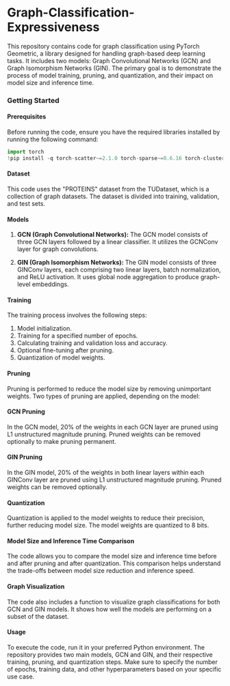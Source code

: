 # Graph-Classification-Expressiveness

This repository contains code for graph classification using PyTorch Geometric, a library designed for handling graph-based deep learning tasks. It includes two models: Graph Convolutional Networks (GCN) and Graph Isomorphism Networks (GIN). The primary goal is to demonstrate the process of model training, pruning, and quantization, and their impact on model size and inference time.

### Getting Started

#### Prerequisites

Before running the code, ensure you have the required libraries installed by running the following command:

```python
import torch
!pip install -q torch-scatter~=2.1.0 torch-sparse~=0.6.16 torch-cluster~=1.6.0 torch-spline-conv~=1.2.1 torch-geometric==2.2.0 -f https://data.pyg.org/whl/torch-{torch.__version__}.html
```

#### Dataset
This code uses the "PROTEINS" dataset from the TUDataset, which is a collection of graph datasets. The dataset is divided into training, validation, and test sets.

#### Models
1. **GCN (Graph Convolutional Networks):** The GCN model consists of three GCN layers followed by a linear classifier. It utilizes the GCNConv layer for graph convolutions.

2. **GIN (Graph Isomorphism Networks):** The GIN model consists of three GINConv layers, each comprising two linear layers, batch normalization, and ReLU activation. It uses global node aggregation to produce graph-level embeddings.

#### Training
The training process involves the following steps:

1. Model initialization.
2. Training for a specified number of epochs.
3. Calculating training and validation loss and accuracy.
4. Optional fine-tuning after pruning.
5. Quantization of model weights.


#### Pruning
Pruning is performed to reduce the model size by removing unimportant weights. Two types of pruning are applied, depending on the model:

#### GCN Pruning
In the GCN model, 20% of the weights in each GCN layer are pruned using L1 unstructured magnitude pruning. Pruned weights can be removed optionally to make pruning permanent.

#### GIN Pruning
In the GIN model, 20% of the weights in both linear layers within each GINConv layer are pruned using L1 unstructured magnitude pruning. Pruned weights can be removed optionally.

#### Quantization
Quantization is applied to the model weights to reduce their precision, further reducing model size. The model weights are quantized to 8 bits.

#### Model Size and Inference Time Comparison
The code allows you to compare the model size and inference time before and after pruning and after quantization. This comparison helps understand the trade-offs between model size reduction and inference speed.

#### Graph Visualization
The code also includes a function to visualize graph classifications for both GCN and GIN models. It shows how well the models are performing on a subset of the dataset.

#### Usage
To execute the code, run it in your preferred Python environment. The repository provides two main models, GCN and GIN, and their respective training, pruning, and quantization steps. Make sure to specify the number of epochs, training data, and other hyperparameters based on your specific use case.
